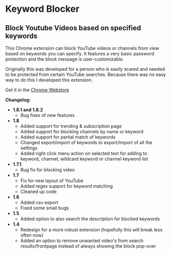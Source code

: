 # Keyword Blocker
## Block Youtube Videos based on specified keywords

This Chrome extension can block YouTube videos or channels from view based on keywords you can specify.
It features a very basic password protection and the block message is user-customizable.

Originally this was developed for a person who is easily scared and needed to be protected from certain YouTube searches. Because there was no easy way to do this I developed this extension.

Get it in the [Chrome Webstore](https://chrome.google.com/webstore/detail/keyword-blocker/pbgacppomjfpheddhifkdkklddnolnpg)

**Changelog:**
   - **1.8.1 and 1.8.2**
        * Bug fixes of new features
   - **1.8**
        * Added support for trending & subscription page
        * Added support for blocking channels by name or keyword
        * Added support for partial match of keywords
        * Changed export/import of keywords to export/import of all the settings
        * Added right click menu action on selected text for adding to keyword, channel, wildcard keyword or channel keyword list
   - **1.7.1**
        * Bug fix for blocking video
   - **1.7**
        * Fix for new layout of YouTube
        * Added regex support for keyword matching
        * Cleaned up code
   - **1.6**
        * Added csv export
        * Fixed some small bugs
   - **1.5** 
        * Added option to also search the description for blocked keywords
   - **1.4**
        * Redesign for a more robust extension (hopefully this will break less often now)
        * Added an option to remove unwanted video's from search results/frontpage instead of always showing the block pop-over
